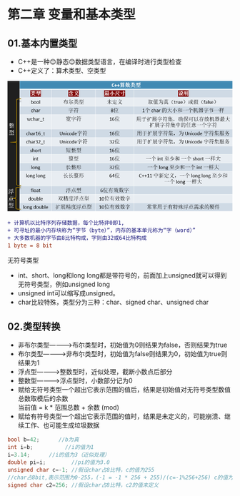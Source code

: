# 第二章 变量和基本类型
## 01.基本内置类型
 * C++是一种:blush:静态:blush:数据类型语言，在编译时进行类型检查
 * C++定义了：算术类型、空类型
   
![](https://github.com/pup2y/Cpp-primer-Fifth/blob/main/Picture/2.png)
```diff
+ 计算机以比特序列存储数据，每个比特非0即1,
+ 可寻址的最小内存块称为“字节（byte）”，内存的基本单元称为“字（word）”
+ 大多数机器的字节由8比特构成，字则由32或64比特构成
1 byte = 8 bit 
```

无符号类型  
 * int、short、long和long long都是带符号的，前面加上unsigned就可以得到无符号类型，例如unsigned long
 * unsigned int可以缩写成unsigned。
 * char比较特殊，类型分为三种：char、signed char、unsigned char

## 02.类型转换
* 非布尔类型————>布尔类型时，初始值为0则结果为false，否则结果为true  
* 布尔类型————>非布尔类型时，初始值为false则结果为0，初始值为true则结果为1  
* 浮点型————>整数型时，近似处理，截断小数点后部分  
* 整数型————>浮点型时，小数部分记为0  
* 赋给无符号类型一个超出它表示范围的值后，结果是初始值对无符号类型数值总数取模后的余数   
当前值 = k * 范围总数 + 余数 (mod)  
* 赋给有符号类型一个超出它表示范围的值时，结果是未定义的，可能崩溃、继续工作、也可能生成垃圾数据  

```cpp
bool b=42;		//b为真
int i=b;		  //i的值为1
i=3.14;		 //i的值为3（近似处理）
double pi=i;		//pi的值为3.0
unsigned char c=-1;	//假设char占8比特，c的值为255
//char占8bit,表示范围为0-255，(-1 = -1 * 256 + 255)/(c=-1%256+256) c的值为255  
signed char c2=256;	//假设char占8比特，c2的值未定义
```



